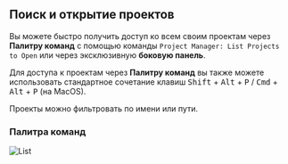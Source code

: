 ## Поиск и открытие проектов

Вы можете быстро получить доступ ко всем своим проектам через **Палитру команд** с помощью команды `Project Manager: List Projects to Open` или через эксклюзивную **боковую панель**.

Для доступа к проектам через **Палитру команд** вы также можете использовать стандартное сочетание клавиш <kbd>Shift</kbd> + <kbd>Alt</kbd> + <kbd>P</kbd> / <kbd>Cmd</kbd> + <kbd>Alt</kbd> + <kbd>P</kbd> (на MacOS).

Проекты можно фильтровать по имени или пути.

### Палитра команд

![List](../images/project-manager-list-sort-by-name.png)
